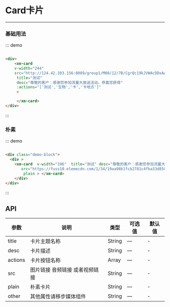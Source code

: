 
# Card卡片
----
### 基础用法
<div class="demo-block">
  <div >
    <xm-card  class="mb20" v-width="244" title="测试" desc="尊敬的客户：感谢您参加流量大放送活动，恭喜您获得"
     src="http://124.42.103.156:8089/group1/M00/12/29/CgrQc176_fOAfWl1ACVUV6IVQhs429.mp4"
    :actions="['测试','生物','卡','卡地方']"> </xm-card>
    </div>
</div>

::: demo
```html

<div>
    <xm-card
    v-width="244"
    src="http://124.42.103.156:8089/group1/M00/12/7B/CgrQc19kJVWAcDDxAAEIBi70ThQ698.amr"
     title="测试"
     desc="尊敬的客户：感谢您参加流量大放送活动，恭喜您获得"
     :actions="['测试','生物','卡','卡地方']"
     >

     </xm-card>
</div>


```
:::


### 朴素
<div class="demo-block">
  <div >
    <xm-card  v-width="196"  title="测试" desc="尊敬的客户：感谢您参加流量大放送活动，恭喜您获得"
       src="https://fuss10.elemecdn.com/1/34/19aa98b1fcb2781c4fba33d850549jpeg.jpeg"
        plain > </xm-card>
    </div>
</div>

::: demo
```html

<div class="demo-block">
  <div >
    <xm-card  v-width="196"  title="测试" desc="尊敬的客户：感谢您参加流量大放送活动，恭喜您获得"
       src="https://fuss10.elemecdn.com/1/34/19aa98b1fcb2781c4fba33d850549jpeg.jpeg"
        plain > </xm-card>
    </div>
</div>


```
:::


## API

| 参数      | 说明          | 类型      | 可选值                           | 默认值  |
|---------- |-------------- |---------- |--------------------------------  |-------- |
| title | 卡片主题名称| String | — | - |
| desc | 卡片描述 | String     | —  | - |
| actions | 卡片按钮名称 | Array   | — | - |
| src | 图片链接 音频链接 或者视频链接| String   | — | - |
| plain |朴素卡片| String   | — | - |
| other | 其他属性请移步媒体组件| String   | — | - |
